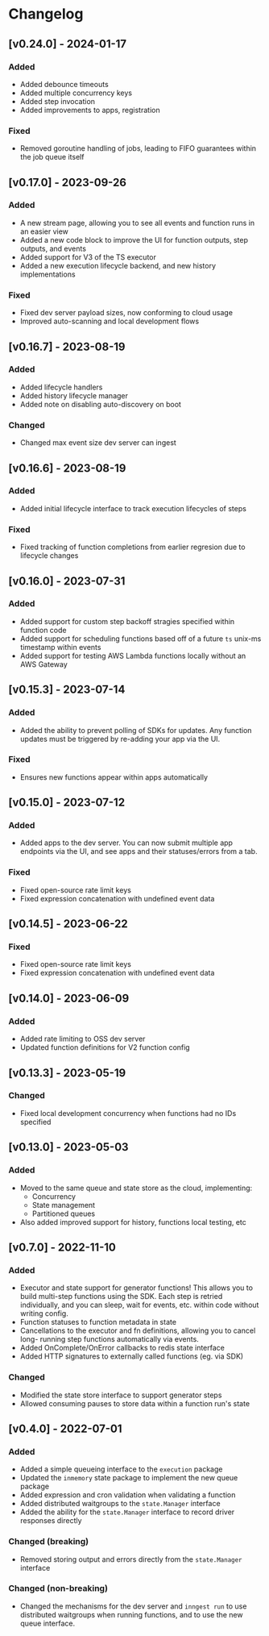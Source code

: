 # Changelog

## [v0.24.0] - 2024-01-17

### Added
- Added debounce timeouts
- Added multiple concurrency keys
- Added step invocation
- Added improvements to apps, registration

### Fixed
- Removed goroutine handling of jobs, leading to FIFO guarantees within the job queue itself

## [v0.17.0] - 2023-09-26

### Added
- A new stream page, allowing you to see all events and function runs in an easier view
- Added a new code block to improve the UI for function outputs, step outputs, and events
- Added support for V3 of the TS executor
- Added a new execution lifecycle backend, and new history implementations

### Fixed
- Fixed dev server payload sizes, now conforming to cloud usage
- Improved auto-scanning and local development flows

## [v0.16.7] - 2023-08-19

### Added
- Added lifecycle handlers
- Added history lifecycle manager
- Added note on disabling auto-discovery on boot

### Changed
- Changed max event size dev server can ingest

## [v0.16.6] - 2023-08-19

### Added
- Added initial lifecycle interface to track execution lifecycles of steps

### Fixed
- Fixed tracking of function completions from earlier regresion due to lifecycle changes

## [v0.16.0] - 2023-07-31

### Added
- Added support for custom step backoff stragies specified within function code
- Added support for scheduling functions based off of a future `ts` unix-ms timestamp within events
- Added support for testing AWS Lambda functions locally without an AWS Gateway

## [v0.15.3] - 2023-07-14

### Added
- Added the ability to prevent polling of SDKs for updates.  Any function updates must
  be triggered by re-adding your app via the UI.

### Fixed
- Ensures new functions appear within apps automatically

## [v0.15.0] - 2023-07-12

### Added
- Added apps to the dev server.  You can now submit multiple app endpoints via the UI,
  and see apps and their statuses/errors from a tab.

### Fixed
- Fixed open-source rate limit keys
- Fixed expression concatenation with undefined event data 


## [v0.14.5] - 2023-06-22

### Fixed
- Fixed open-source rate limit keys
- Fixed expression concatenation with undefined event data 

## [v0.14.0] - 2023-06-09

### Added
- Added rate limiting to OSS dev server
- Updated function definitions for V2 function config

## [v0.13.3] - 2023-05-19

### Changed
- Fixed local development concurrency when functions had no IDs specified

## [v0.13.0] - 2023-05-03

### Added
- Moved to the same queue and state store as the cloud, implementing:
  - Concurrency
  - State management
  - Partitioned queues
- Also added improved support for history, functions local testing, etc

## [v0.7.0] - 2022-11-10

### Added

- Executor and state support for generator functions!  This allows you to build
  multi-step functions using the SDK.  Each step is retried individually, and you
  can sleep, wait for events, etc. within code without writing config.
- Function statuses to function metadata in state
- Cancellations to the executor and fn definitions, allowing you to cancel long-
  running step functions automatically via events.
- Added OnComplete/OnError callbacks to redis state interface
- Added HTTP signatures to externally called functions (eg. via SDK)

### Changed

- Modified the state store interface to support generator steps
- Allowed consuming pauses to store data within a function run's state

## [v0.4.0] - 2022-07-01

### Added

- Added a simple queueing interface to the `execution` package
- Updated the `inmemory` state package to implement the new queue package
- Added expression and cron validation when validating a function
- Added distributed waitgroups to the `state.Manager` interface
- Added the ability for the  `state.Manager` interface to record driver
  responses directly

### Changed (breaking)

- Removed storing output and errors directly from the `state.Manager` interface

### Changed (non-breaking)

- Changed the mechanisms for the dev server and `inngest run` to use distributed
  waitgroups when running functions, and to use the new queue interface.

